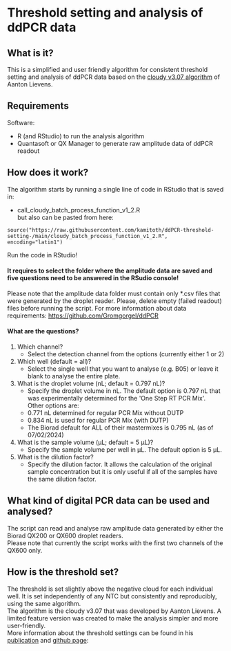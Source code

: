 # Threshold setting and analysis of ddPCR data

What is it?
-
This is a simplified and user friendly algorithm for consistent threshold setting and analysis of ddPCR data based on the [cloudy v3.07 algorithm](https://github.com/Gromgorgel/ddPCR/blob/master/Cloudy-V3-07.R) of Aanton Lievens.

Requirements
-
Software: 
- R (and RStudio) to run the analysis algorithm
- Quantasoft or QX Manager to generate raw amplitude data of ddPCR readout

How does it work?
-
The algorithm starts by running a single line of code in RStudio that is saved in:
- call_cloudy_batch_process_function_v1_2.R   
but also can be pasted from here:
```
source("https://raw.githubusercontent.com/kamitoth/ddPCR-threshold-setting-/main/cloudy_batch_process_function_v1_2.R", encoding="latin1")
```
Run the code in RStudio!
#### It requires to select the folder where the amplitude data are saved and five questions need to be answered in the RSudio console!  
Please note that the amplitude data folder must contain only *.csv files that were generated by the droplet reader. Please, delete empty (failed readout) files before running the script. For more information about data requirements: https://github.com/Gromgorgel/ddPCR

#### What are the questions?
1) Which channel?
   - Select the detection channel from the options (currently either 1 or 2)
2) Which well (default = all)?
   - Select the single well that you want to analyse (e.g. B05) or leave it blank to analyse the entire plate.
3) What is the droplet volume (nL; default = 0.797 nL)?
   - Specify the droplet volume in nL. The default option is 0.797 nL that was experimentally determined for the 'One Step RT PCR Mix'.  
   Other options are:
   - 0.771 nL determined for regular PCR Mix without DUTP
   - 0.834 nL is used for regular PCR Mix (with DUTP)
   - The Biorad default for ALL of their mastermixes is 0.795 nL (as of 07/02/2024)
4) What is the sample volume (µL; default = 5 µL)?
   - Specify the sample volume per well in µL. The default option is 5 µL.
5) What is the dilution factor?
   - Specify the dilution factor. It allows the calculation of the original sample concentration but it is only useful if all of the samples have the same dilution factor.

What kind of digital PCR data can be used and analysed?
-
The script can read and analyse raw amplitude data generated by either the Biorad QX200 or QX600 droplet readers.  
Please note that currently the script works with the first two channels of the QX600 only.

How is the threshold set?
-
The threshold is set slightly above the negative cloud for each individual well. It is set independently of any NTC but consistently and reproducibly, using the same algorithm.  
The algorithm is the cloudy v3.07 that was developed by Aanton Lievens. A limited feature version was created to make the analysis simpler and more user-friendly.  
More information about the threshold settings can be found in his [publication](https://journals.plos.org/plosone/article?id=10.1371/journal.pone.0153317) and [github page](https://github.com/Gromgorgel/ddPCR):

